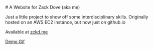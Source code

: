 # A Website for Zack Dove (aka me)

Just a little project to show off some interdisciplinary skills.
Originally hosted on an AWS EC2 instance, but now just on github.io

Available at [zckd.me](zckd.me)

[Demo Gif](graphics/demo.gif)